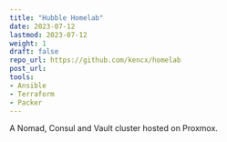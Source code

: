 ```yaml
---
title: "Hubble Homelab"
date: 2023-07-12
lastmod: 2023-07-12
weight: 1
draft: false
repo_url: https://github.com/kencx/homelab
post_url:
tools:
- Ansible
- Terraform
- Packer
---
```


A Nomad, Consul and Vault cluster hosted on Proxmox.
<!--more-->
